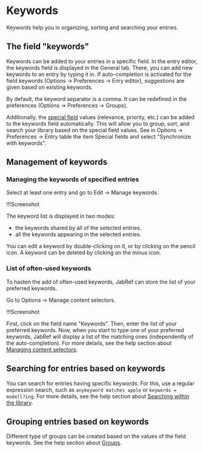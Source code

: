 # Keywords

Keywords help you in organizing, sorting and searching your entries.


## The field "keywords"

Keywords can be added to your entries in a specific field.
In the entry editor, the keywords field is displayed in the General tab.
There, you can add new keywords to an entry by typing it in.
If auto-completion is activated for the field keywords (Options -> Preferences -> Enry editor), suggestions are given based on existing keywords.

By default, the keyword separator is a comma.
It can be redefined in the preferences (Options -> Preferences -> Groups).

Additionally, the [special field]() values (relevance, priority, etc.) can be added to the keywords field automatically.
This will allow you to group, sort, and search your library based on the special field values.
See in Options -> Preferences -> Entry table the item Special fields and select "Synchronize with keywords".


## Management of keywords

### Managing the keywords of specified entries
Select at least one entry and go to Edit -> Manage keywords.

!!!Screenshot

The keyword list is displayed in two modes:
- the keywords shared by all of the selected entries.
- all the keywords appearing in the selected entries.

You can edit a keyword by double-clicking on it, or by clicking on the pencil icon.
A keyword can be deleted by clicking on the minus icon.

### List of often-used keywords
To hasten the add of often-used keywords, JabRef can store the list of your preferred keywords.

Go to Options -> Manage content selectors.

!!!Screenshot

First, click on the field name "Keywords".
Then, enter the list of your preferred keywords.
Now, when you start to type one of your preferred keywords, JabRef will display a list of the matching ones (independently of the auto-completion).
For more details, see the help section about [Managing content selectors](advanced/contentselector).


## Searching for entries based on keywords

You can search for entries having specific keywords.
For this, use a regular expression search, such as `anykeyword matches apple` or `keywords = modell?ing`.
For more details, see the help section about [Searching within the library](search).


## Grouping entries based on keywords

Different type of groups can be created based on the values of the field keywords.
See the help section about [Groups](groups).
